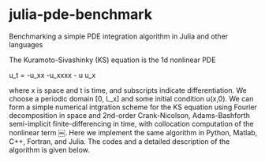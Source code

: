 # julia-pde-benchmark
Benchmarking a simple PDE integration algorithm in Julia and other languages

The Kuramoto-Sivashinky (KS) equation is the 1d nonlinear PDE

  u_t = -u_xx -u_xxxx - u u_x

where x is space and t is time, and subscripts indicate differentiation. We choose a periodic domain [0, L_x]
and some initial condition u(x,0). We can form a simple numerical intgration scheme for the KS equation using Fourier decomposition in space and 2nd-order Crank-Nicolson, Adams-Bashforth semi-implicit finite-differencing in time, with collocation computation of the nonlinear term ￼. Here we implement the same algorithm in Python, Matlab, C++, Fortran, and Julia. The codes and a detailed description of the algorithm is given below.
